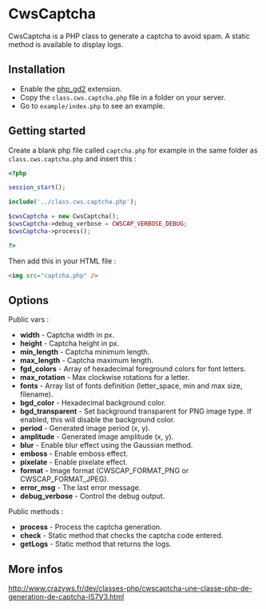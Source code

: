CwsCaptcha
==========

CwsCaptcha is a PHP class to generate a captcha to avoid spam.
A static method is available to display logs.

Installation
------------

* Enable the [php_gd2](http://www.php.net/manual/en/book.image.php) extension.
* Copy the ``class.cws.captcha.php`` file in a folder on your server.
* Go to ``example/index.php`` to see an example.

Getting started
------------

Create a blank php file called ``captcha.php`` for example in the same folder as ``class.cws.captcha.php`` and insert this :

```php
<?php

session_start();

include('../class.cws.captcha.php');

$cwsCaptcha = new CwsCaptcha();
$cwsCaptcha->debug_verbose = CWSCAP_VERBOSE_DEBUG;
$cwsCaptcha->process();

?>
```

Then add this in your HTML file :

```html
<img src="captcha.php" />
```

Options
-------

Public vars :

* **width** - Captcha width in px.
* **height** - Captcha height in px.
* **min_length** - Captcha minimum length.
* **max_length** - Captcha maximum length.
* **fgd_colors** - Array of hexadecimal foreground colors for font letters.
* **max_rotation** - Max clockwise rotations for a letter.
* **fonts** - Array list of fonts definition (letter_space, min and max size, filename).
* **bgd_color** - Hexadecimal background color.
* **bgd_transparent** - Set background transparent for PNG image type. If enabled, this will disable the background color.
* **period** - Generated image period (x, y).
* **amplitude** - Generated image amplitude (x, y).
* **blur** - Enable blur effect using the Gaussian method.
* **emboss** - Enable emboss effect.
* **pixelate** - Enable pixelate effect.
* **format** - Image format (CWSCAP_FORMAT_PNG or CWSCAP_FORMAT_JPEG).
* **error_msg** - The last error message.
* **debug_verbose** - Control the debug output.

Public methods :

* **process** - Process the captcha generation.
* **check** - Static method that checks the captcha code entered.
* **getLogs** - Static method that returns the logs.

More infos
----------

http://www.crazyws.fr/dev/classes-php/cwscaptcha-une-classe-php-de-generation-de-captcha-IS7V3.html